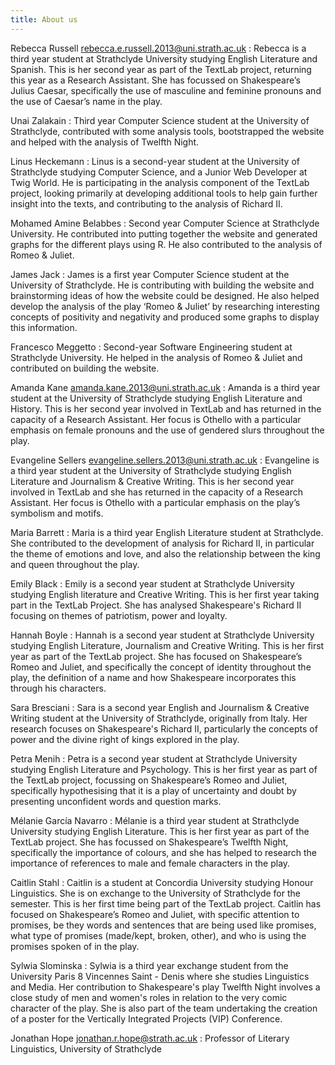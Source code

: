 ```yaml
---
title: About us
---
```


Rebecca Russell <rebecca.e.russell.2013@uni.strath.ac.uk>
: Rebecca is a third year student at Strathclyde University studying English
Literature and Spanish. This is her second year as part of the TextLab project,
returning this year as a Research Assistant. She has focussed on Shakespeare’s
Julius Caesar, specifically the use of masculine and feminine pronouns and the
use of Caesar’s name in the play.

Unai Zalakain
: Third year Computer Science student at the University of Strathclyde,
contributed with some analysis tools, bootstrapped the website and helped with
the analysis of Twelfth Night.

Linus Heckemann
: Linus is a second-year student at the University of Strathclyde studying
Computer Science, and a Junior Web Developer at Twig World. He is participating
in the analysis component of the TextLab project, looking primarily at developing
additional tools to help gain further insight into the texts, and contributing
to the analysis of Richard II.

Mohamed Amine Belabbes
: Second year Computer Science at Strathclyde University. He contributed
into putting together the website and generated graphs for the different plays
using R. He also contributed to the analysis of Romeo & Juliet.

James Jack
: James is a first year Computer Science student at the University of
Strathclyde. He is contributing with building the website and brainstorming
ideas of how the website could be designed. He also helped develop the analysis
of the play ‘Romeo & Juliet’ by researching interesting concepts of positivity
and negativity and produced some graphs to display this information.

Francesco Meggetto
: Second-year Software Engineering student at Strathclyde University. He helped
in the analysis of Romeo & Juliet and contributed on building the website.

Amanda Kane <amanda.kane.2013@uni.strath.ac.uk>
: Amanda is a third year student at the University of Strathclyde studying
English Literature and History. This is her second year involved in TextLab and
has returned in the capacity of a Research Assistant. Her focus is Othello with
a particular emphasis on female pronouns and the use of gendered slurs
throughout the play.


Evangeline Sellers <evangeline.sellers.2013@uni.strath.ac.uk>
: Evangeline is a third year student at the University of Strathclyde studying
English Literature and Journalism & Creative Writing. This is her second year
involved in TextLab and she has returned in the capacity of a Research
Assistant. Her focus is Othello with a particular emphasis on the play’s
symbolism and motifs.


Maria Barrett
: Maria is a third year English Literature student at Strathclyde. She
contributed to the development of analysis for Richard II, in particular the
theme of emotions and love, and also the relationship between the king and queen
throughout the play.

Emily Black
: Emily is a second year student at Strathclyde University studying English
literature and Creative Writing. This is her first year taking part in the
TextLab Project. She has analysed Shakespeare's Richard II focusing on themes of
patriotism, power and loyalty.

Hannah Boyle
: Hannah is a second year student at Strathclyde University studying English
Literature, Journalism and Creative Writing. This is her first year as part of
the TextLab project. She has focused on Shakespeare’s Romeo and Juliet, and
specifically the concept of identity throughout the play, the definition of a
name and how Shakespeare incorporates this through his characters.

Sara Bresciani
: Sara is a second year English and Journalism & Creative Writing student at the
University of Strathclyde, originally from Italy. Her research focuses on
Shakespeare's Richard II, particularly the concepts of power and the divine
right of kings explored in the play.

Petra Menih
: Petra is a second year student at Strathclyde University studying English
Literature and Psychology. This is her first year as part of the TextLab
project, focussing on Shakespeare’s Romeo and Juliet, specifically hypothesising
that it is a play of uncertainty and doubt by presenting unconfident words and
question marks.

Mélanie García Navarro
: Mélanie is a third year student at Strathclyde University studying English
Literature. This is her first year as part of the TextLab project. She has
focussed on Shakespeare’s Twelfth Night, specifically the importance of colours,
and she has helped to research the importance of references to male and female
characters in the play.

Caitlin Stahl
: Caitlin is a student at Concordia University studying Honour Linguistics. She
is on exchange to the University of Strathclyde for the semester. This is her
first time being part of the TextLab project. Caitlin has focused on
Shakespeare’s Romeo and Juliet, with specific attention to promises, be they
words and sentences that are being used like promises, what type of promises
(made/kept, broken, other), and who is using the promises spoken of in the play.

Sylwia Slominska
: Sylwia is a third year exchange student from the University Paris 8 Vincennes
Saint - Denis where she studies Linguistics and Media. Her contribution to
Shakespeare's play Twelfth Night involves a close study of men and women's roles
in relation to the very comic character of the play. She is also part of the
team undertaking the creation of a poster for the Vertically Integrated Projects
(VIP) Conference.

Jonathan Hope <jonathan.r.hope@strath.ac.uk>
: Professor of Literary Linguistics, University of Strathclyde
